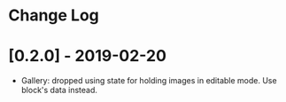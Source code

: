 # Change Log

# [0.2.0] - 2019-02-20

- Gallery: dropped using state for holding images in editable mode. Use block's data instead.
